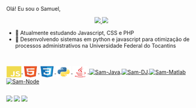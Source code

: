 Olá! Eu sou o Samuel,

<head>
  
<link rel="stylesheet" href="https://cdn.jsdelivr.net/gh/devicons/devicon@v2.15.1/devicon.min.css">
          
</head>  
<div align="center" dir="auto">
  <a href="https://github.com/samuelpf25">
  <img height="180em" src="https://github-readme-stats.vercel.app/api?username=samuelpf25&amp;show_icons=true&amp;theme=dracula&amp;include_all_commits=true&amp;count_private=true" style="max-width: 100%;">
  <img height="180em" src="https://github-readme-stats.vercel.app/api/top-langs/?username=samuelpf25&amp;layout=compact&amp;langs_count=7&amp;theme=dracula" style="max-width: 100%;">
</a></div>

- 🌱 Atualmente estudando Javascript, CSS e PHP
- 👯 Desenvolvendo sistemas em python e javascript para otimização de processos administrativos na Universidade Federal do Tocantins

##

<a href="https://github.com/samuelpf25">
<div dir="auto"><br>
  <img align="center" alt="Sam-Js" height="30" width="40" src="https://raw.githubusercontent.com/devicons/devicon/master/icons/javascript/javascript-plain.svg" style="max-width: 100%;">
  <img align="center" alt="Sam-HTML" height="30" width="40" src="https://raw.githubusercontent.com/devicons/devicon/master/icons/html5/html5-original.svg" style="max-width: 100%;">
  <img align="center" alt="Sam-CSS" height="30" width="40" src="https://raw.githubusercontent.com/devicons/devicon/master/icons/css3/css3-original.svg" style="max-width: 100%;">
  <img align="center" alt="Sam-Python" height="30" width="40" src="https://raw.githubusercontent.com/devicons/devicon/master/icons/python/python-original.svg" style="max-width: 100%;">
<img align="center" alt="Sam-Java" height="30" width="40" src="https://raw.githubusercontent.com/devicons/devicon/master/icons/java/java-plain.svg" style="max-width: 100%;">
<img align="center" alt="Sam-Java" height="50" width="60"  src="https://cdn.jsdelivr.net/gh/devicons/devicon/icons/androidstudio/androidstudio-plain-wordmark.svg"  style="max-width: 100%;"/>
<img align="center" alt="Sam-DJ" height="30" width="40"  img src="https://cdn.jsdelivr.net/gh/devicons/devicon/icons/django/django-plain.svg" style="max-width: 100%;"/>
<img align="center" alt="Sam-Matlab" height="30" width="40"  src="https://cdn.jsdelivr.net/gh/devicons/devicon/icons/matlab/matlab-original.svg"  style="max-width: 100%;"/>
 <img align="center" alt="Sam-Node" height="50" width="60"   src="https://cdn.jsdelivr.net/gh/devicons/devicon/icons/nodejs/nodejs-original-wordmark.svg"   style="max-width: 100%;"/>
                                        
</div>
<h2 dir="auto"></h2>
</a>

<div dir="auto">
  <a href="https://github.com/samuelpf25"> </a>
  <a href="https://www.instagram.com/samueldepaulafaria/" rel="nofollow">
    <img src="https://camo.githubusercontent.com/acaa286597b43c96dc02b69b90de15a65c52063e31835b763a061cc815f64bac/68747470733a2f2f696d672e736869656c64732e696f2f62616467652f2d496e7374616772616d2d2532334534343035463f7374796c653d666f722d7468652d6261646765266c6f676f3d696e7374616772616d266c6f676f436f6c6f723d7768697465" data-canonical-src="https://img.shields.io/badge/-Instagram-%23E4405F?style=for-the-badge&amp;logo=instagram&amp;logoColor=white" style="max-width: 100%;"></a>
 	  <a href="mailto:samuelpf25@gmail.com"><img src="https://camo.githubusercontent.com/927d6b3961fa048ff7303daf291cb5869dfa25018997cf8c1373c2f6a85b1458/68747470733a2f2f696d672e736869656c64732e696f2f62616467652f2d476d61696c2d2532333333333f7374796c653d666f722d7468652d6261646765266c6f676f3d676d61696c266c6f676f436f6c6f723d7768697465" data-canonical-src="https://img.shields.io/badge/-Gmail-%23333?style=for-the-badge&amp;logo=gmail&amp;logoColor=white" style="max-width: 100%;"></a>
  <a href="https://www.linkedin.com/in/samuel-de-paula-faria-5643995a/" rel="nofollow"><img src="https://camo.githubusercontent.com/c00f87aeebbec37f3ee0857cc4c20b21fefde8a96caf4744383ebfe44a47fe3f/68747470733a2f2f696d672e736869656c64732e696f2f62616467652f2d4c696e6b6564496e2d2532333030373742353f7374796c653d666f722d7468652d6261646765266c6f676f3d6c696e6b6564696e266c6f676f436f6c6f723d7768697465" data-canonical-src="https://img.shields.io/badge/-LinkedIn-%230077B5?style=for-the-badge&amp;logo=linkedin&amp;logoColor=white" style="max-width: 100%;"></a> 

</div>
